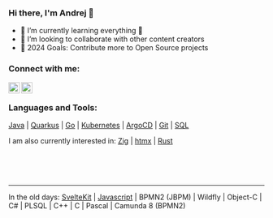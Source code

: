 ### Hi there, I'm Andrej 👋

- 🌱 I’m currently learning everything 🤣
- 👯 I’m looking to collaborate with other content creators
- 🥅 2024 Goals: Contribute more to Open Source projects

### Connect with me:

[<img align="left" alt="andrejpetras | Twitter" width="22px" src="https://cdn.jsdelivr.net/npm/simple-icons@v3/icons/twitter.svg" />][twitter]
[<img align="left" alt="andrejpetras | LinkedIn" width="22px" src="https://cdn.jsdelivr.net/npm/simple-icons@v3/icons/linkedin.svg" />][linkedin]

<br />

### Languages and Tools:

[Java](https://openjdk.org/) | [Quarkus](https://quarkus.io/) | [Go](https://go.dev/) | [Kubernetes](https://kubernetes.io/de/) | [ArgoCD](https://argoproj.github.io/cd/) | [Git](https://git-scm.com/) | [SQL](https://en.wikipedia.org/wiki/SQL)

I am also currently interested in: [Zig](https://ziglang.org/) | [htmx](https://htmx.org/) | [Rust](https://www.rust-lang.org/)

<br />
<br />
<br />

---
In the old days: [SvelteKit](https://kit.svelte.dev/) |  [Javascript](https://www.ecma-international.org/publications-and-standards/standards/ecma-262/) | BPMN2 (JBPM) | Wildfly | Object-C | C# | PLSQL | C++ | C | Pascal | Camunda 8 (BPMN2)




[twitter]: https://twitter.com/andrejpetras
[linkedin]: https://linkedin.com/in/andrejpetras
